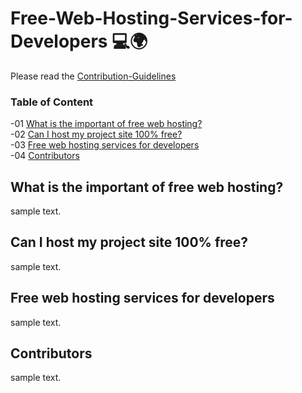 # Free-Web-Hosting-Services-for-Developers 💻🌍


Please read the [Contribution-Guidelines](#contribution.md)

### Table of Content
-01 [What is the important of free web hosting?](#What)</br>
-02 [Can I host my project site 100% free?](#free)</br>
-03 [Free web hosting services for developers](#services)</br>
-04 [Contributors](#contributors)</br>


## What is the important of free web hosting?<a name="What"/>
sample text.<br>

## Can I host my project site 100% free?<a name="free"/>
sample text.<br>

## Free web hosting services for developers<a name="services"/>
sample text.<br>

## Contributors<a name="contributors"/>
sample text.<br>
